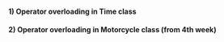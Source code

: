 #### 1) Operator overloading in Time class
#### 2) Operator overloading in Motorcycle class (from 4th week)
